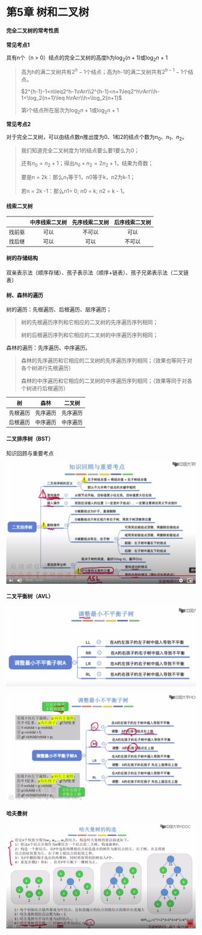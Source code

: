 # 第5章	树和二叉树





#### 完全二叉树的常考性质

**常见考点1**

具有n个（n > 0）结点的完全二叉树的高度h为$\log_2(n+1)$或$\log_2n$ + 1

> 高为h的满二叉树共有$2^h-1$个结点；高为h-1的满二叉树共有$2^{h-1}-1$个结点。
>
> $2^{h-1}-1<n\leq2^h-1\rArr\\2^{h-1}<n+1\leq2^h\rArr\\h-1<\log_2{n+1}\leq h\rArr\\h=\log_2{n+1}$
>
> 第i个结点所在层次为$\log_2{n+1}$或$\log_2n$       + 1



**常见考点2**

对于完全二叉树，可以由结点数n推出度为0、1和2的结点个数为$n_0、n_1、n_2$。

>我们知道完全二叉树度为1的结点要么要1要么为0；
>
>还有$n_0=n_2+1$；得出$n_0+n_2=2n_2+1$，结果为奇数；
>
>要是n = 2k：那么$n_1$等于1，n0等于k，n2为k-1；
>
>若n = 2k -1：那么n1= 0; n0 = k; n2 = k - 1。





#### 线索二叉树

|        | 中序线索二叉树 | 先序线索二叉树 | 后序线索二叉树 |
| :----: | :------------: | :------------: | :------------: |
| 找前驱 |      可以      |     不可以     |      可以      |
| 找后继 |      可以      |      可以      |     不可以     |



#### 树的存储结构

双亲表示法（顺序存储）、孩子表示法（顺序+链表）、孩子兄弟表示法（二叉链表）



#### 树、森林的遍历

树的遍历：先根遍历、后根遍历、层序遍历；

> 树的先根遍历序列和它相应的二叉树的先序遍历序列相同；
>
> 树的后根遍历序列和它相应的二叉树的中序遍历序列相同；

森林的遍历：先序遍历、中序遍历。

> 森林的先序遍历和它相应的二叉树的先序遍历序列相同；（效果也等同于对各个树进行先根遍历）
>
> 森林的中序遍历和它相应的二叉树的中序遍历序列相同；（效果等同于对各个树进行后根遍历）

|    树    |   森林   |  二叉树  |
| :------: | :------: | :------: |
| 先根遍历 | 先序遍历 | 先序遍历 |
| 后根遍历 | 中序遍历 | 中序遍历 |



#### 二叉排序树（BST）

知识回顾与重要考点

![01.png](https://github.com/katoluo/DataStructures/raw/master/chapter_05/images/01.png)



#### 二叉平衡树（AVL）

![02.png](https://github.com/katoluo/DataStructures/raw/master/chapter_05/images/02.png)



![03.png](https://github.com/katoluo/DataStructures/raw/master/chapter_05/images/03.png)



#### 哈夫曼树

![04.png](https://github.com/katoluo/DataStructures/raw/master/chapter_05/images/04.png)





